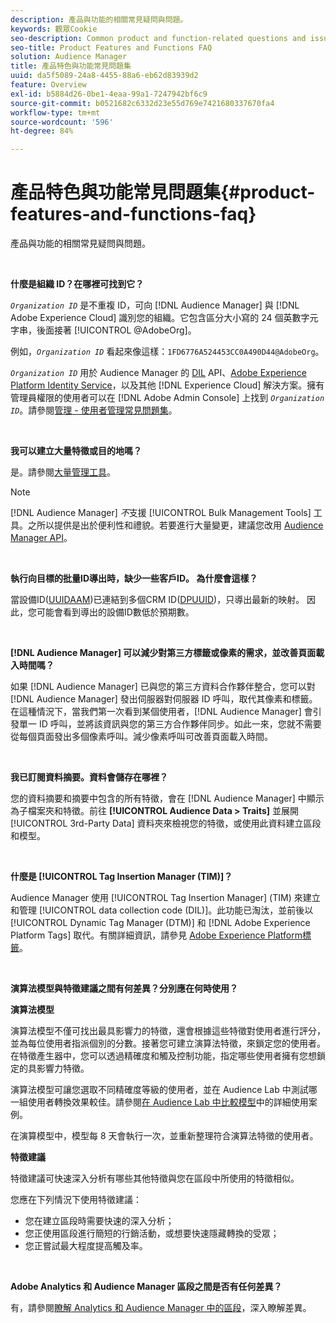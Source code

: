 ```yaml
---
description: 產品與功能的相關常見疑問與問題。
keywords: 觀眾Cookie
seo-description: Common product and function-related questions and issues.
seo-title: Product Features and Functions FAQ
solution: Audience Manager
title: 產品特色與功能常見問題集
uuid: da5f5089-24a8-4455-88a6-eb62d83939d2
feature: Overview
exl-id: b5884d26-0be1-4eaa-99a1-7247942bf6c9
source-git-commit: b0521682c6332d23e55d769e7421680337670fa4
workflow-type: tm+mt
source-wordcount: '596'
ht-degree: 84%

---
```


# 產品特色與功能常見問題集{#product-features-and-functions-faq}

產品與功能的相關常見疑問與問題。

 

<!-- 

faq_features_functions.xml

 -->

**什麼是組織 ID？在哪裡可找到它？**

*`Organization ID`* 是不重複 ID，可向 [!DNL Audience Manager] 與 [!DNL Adobe Experience Cloud] 識別您的組織。它包含區分大小寫的 24 個英數字元字串，後面接著 [!UICONTROL @AdobeOrg]。

例如，*`Organization ID`* 看起來像這樣：`1FD6776A524453CC0A490D44@AdobeOrg`。

*`Organization ID`* 用於 Audience Manager 的 [DIL](../dil/dil-overview.md) API、[Adobe Experience Platform Identity Service](https://experienceleague.adobe.com/docs/id-service/using/home.html)，以及其他 [!DNL Experience Cloud] 解決方案。擁有管理員權限的使用者可以在 [!DNL Adobe Admin Console] 上找到 *`Organization ID`*。請參閱[管理 - 使用者管理常見問題集](https://experienceleague.adobe.com/docs/core-services/interface/manage-users-and-products/admin-getting-started.html)。

 

**我可以建立大量特徵或目的地嗎？**

是。請參閱[大量管理工具](../reference/bulk-management-tools/bulk-management-intro.md)。

>[!NOTE]
>
>[!DNL Audience Manager] *不*&#x200B;支援 [!UICONTROL Bulk Management Tools] 工具。之所以提供是出於便利性和禮貌。若要進行大量變更，建議您改用 [Audience Manager API](../api/api.md)。

 

**執行向目標的批量ID導出時，缺少一些客戶ID。 為什麼會這樣？**

當設備ID([UUIDAAM](../reference/ids-in-aam.md))已連結到多個CRM ID([DPUUID](../reference/ids-in-aam.md))，只導出最新的映射。 因此，您可能會看到導出的設備ID數低於預期數。

 

**[!DNL Audience Manager] 可以減少對第三方標籤或像素的需求，並改善頁面載入時間嗎？**

如果 [!DNL Audience Manager] 已與您的第三方資料合作夥伴整合，您可以對 [!DNL Audience Manager] 發出伺服器對伺服器 ID 呼叫，取代其像素和標籤。在這種情況下，當我們第一次看到某個使用者，[!DNL Audience Manager] 會引發單一 ID 呼叫，並將該資訊與您的第三方合作夥伴同步。如此一來，您就不需要從每個頁面發出多個像素呼叫。減少像素呼叫可改善頁面載入時間。

 

**我已訂閱資料摘要。資料會儲存在哪裡？**

您的資料摘要和摘要中包含的所有特徵，會在 [!DNL Audience Manager] 中顯示為子檔案夾和特徵。前往 **[!UICONTROL Audience Data > Traits]** 並展開 [!UICONTROL 3rd-Party Data] 資料夾來檢視您的特徵，或使用此資料建立區段和模型。

 

**什麼是 [!UICONTROL Tag Insertion Manager (TIM)]？**

Audience Manager 使用 [!UICONTROL Tag Insertion Manager] (TIM) 來建立和管理 [!UICONTROL data collection code (DIL)]。此功能已淘汰，並前後以 [!UICONTROL Dynamic Tag Manager (DTM)] 和 [!DNL Adobe Experience Platform Tags] 取代。有關詳細資訊，請參見 [Adobe Experience Platform標籤](https://experienceleague.adobe.com/docs/experience-platform/tags/home.html)。

 

**演算法模型與特徵建議之間有何差異？分別應在何時使用？**

**演算法模型**

演算法模型不僅可找出最具影響力的特徵，還會根據這些特徵對使用者進行評分，並為每位使用者指派個別的分數。接著您可建立演算法特徵，來鎖定您的使用者。在特徵產生器中，您可以透過精確度和觸及控制功能，指定哪些使用者擁有您想鎖定的具影響力特徵。

演算法模型可讓您選取不同精確度等級的使用者，並在 Audience Lab 中測試哪一組使用者轉換效果較佳。請參閱[在 Audience Lab 中比較模型](../features/audience-lab/audience-lab-use-cases.md#compare-models)中的詳細使用案例。

在演算模型中，模型每 8 天會執行一次，並重新整理符合演算法特徵的使用者。

**特徵建議**

特徵建議可快速深入分析有哪些其他特徵與您在區段中所使用的特徵相似。

您應在下列情況下使用特徵建議：

* 您在建立區段時需要快速的深入分析；
* 您正使用區段進行簡短的行銷活動，或想要快速隱藏轉換的受眾；
* 您正嘗試最大程度提高觸及率。

 

**Adobe Analytics 和 Audience Manager 區段之間是否有任何差異？**

有，請參閱[瞭解 Analytics 和 Audience Manager 中的區段](https://experienceleague.adobe.com/docs/analytics/integration/audience-analytics/audience-analytics-workflow/aam-analytics-segments.html)，深入瞭解差異。
